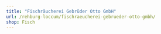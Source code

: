 ```yaml
---
title: "Fischräucherei Gebrüder Otto GmbH"
url: /rehburg-loccum/fischraeucherei-gebrueder-otto-gmbh/
shop: Fisch
---
```

